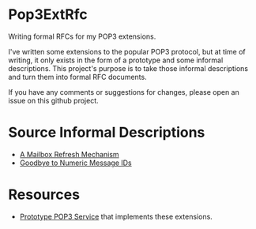 # Pop3ExtRfc
Writing formal RFCs for my POP3 extensions.

I've written some extensions to the popular POP3 protocol, but at time of writing, it only exists in the form of a prototype and some informal descriptions. This project's purpose is to take those informal descriptions and turn them into formal RFC documents.

If you have any comments or suggestions for changes, please open an issue on this github project.

# Source Informal Descriptions

- [A Mailbox Refresh Mechanism][1]
- [Goodbye to Numeric Message IDs][2]

[1]: https://billpg.com/pop3-refr/
[2]: https://billpg.com/pop3-message-ids/

# Resources

- [Prototype POP3 Service][3] that implements these extensions.

[3]: https://github.com/billpg/pop3svc/
